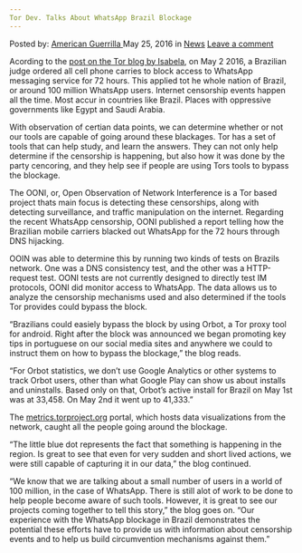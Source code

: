 ```yaml
---
Tor Dev. Talks About WhatsApp Brazil Blockage
---
```

<article class="post-listing post-14225 post type-post status-publish format-standard hentry category-news tag-blockage tag-brazil tag-dev tag-talks  tag-whatsapp">
    <div class="post-inner">
        <span>Posted by: <a href="https://www.deepdotweb.com/author/americanguerrilla/" title="">American Guerrilla </a></span>
    <span>May 25, 2016</span>
    <span>in <a href="https://www.deepdotweb.com/category/news/" rel="category tag">News</a></span>
    <span><a href="https://www.deepdotweb.com/2016/05/25/tor-dev-talks-whatsapp-brazil-blockage/#respond">Leave a comment</a></span>
    </p>
    <div class="clear"></div>
    <div class="entry">
    <p>Acording to the <a href="https://blog.torproject.org/blog/tracking-impact-whatsapp-blockage-tor">post on the Tor blog by Isabela</a>, on May 2 2016, a Brazilian judge ordered all cell phone carries to block access to WhatsApp messaging service for 72 hours. This applied tot he whole nation of Brazil, or around 100 million WhatsApp users. Internet censorship events happen all the time. Most accur in countries like Brazil. Places with oppressive governments like Egypt and Saudi Arabia.</p>
    <p>With observation of certian data points, we can determine whether or not our tools are capable of going around these blackages. Tor has a set of tools that can help study, and learn the answers. They can not only help determine if the censorship is happening, but also how it was done by the party cencoring, and they help see if people are using Tors tools to bypass the blockage.</p>
    <p>The OONI, or, Open Observation of Network Interference is a Tor based project thats main focus is detecting these censorships, along with detecting surveillance, and traffic manipulation on the internet. Regarding the recent WhatsApp censorship, OONI published a report telling how the Brazilian mobile carriers blacked out WhatsApp for the 72 hours through DNS hijacking.</p>
    <p>OOIN was able to determine this by running two kinds of tests on Brazils network. One was a DNS consistency test, and the other was a HTTP-request test. OONI tests are not currently designed to directly test IM protocols, OONI did monitor access to WhatsApp. The data allows us to analyze the censorship mechanisms used and also determined if the tools Tor provides could bypass the block.</p>
    <p>&#8220;Brazilians could easiely bypass the block by using Orbot, a Tor proxy tool for android. Right after the block was announced we began promoting key tips in portuguese on our social media sites and anywhere we could to instruct them on how to bypass the blockage,&#8221; the blog reads.</p>
    <p>&#8220;For Orbot statistics, we don&#8217;t use Google Analytics or other systems to track Orbot users, other than what Google Play can show us about installs and uninstalls. Based only on that, Orbot&#8217;s active install for Brazil on May 1st was at 33,458. On May 2nd it went up to 41,333.&#8221;</p>
    <p>The <a href="https://metrics.torproject.org/">metrics.torproject.org</a> portal, which hosts data visualizations from the network, caught all the people going around the blockage.</p>
    <p>&#8220;The little blue dot represents the fact that something is happening in the region. Is great to see that even for very sudden and short lived actions, we were still capable of capturing it in our data,&#8221; the blog continued.</p>
    <p>&#8220;We know that we are talking about a small number of users in a world of 100 million, in the case of WhatsApp. There is still alot of work to be done to help people become aware of such tools. However, it is great to see our projects coming together to tell this story,&#8221; the blog goes on. &#8220;Our experience with the WhatsApp blockage in Brazil demonstrates the potential these efforts have to provide us with information about censorship events and to help us build circumvention mechanisms against them.&#8221;</p>
    </div>
    <span style="display:none"><a href="https://www.deepdotweb.com/tag/blockage/" rel="tag">blockage</a> <a href="https://www.deepdotweb.com/tag/brazil/" rel="tag">brazil</a> <a href="https://www.deepdotweb.com/tag/dev/" rel="tag">dev</a> <a href="https://www.deepdotweb.com/tag/talks/" rel="tag">talks</a>  <a href="https://www.deepdotweb.com/tag/whatsapp/" rel="tag">whatsapp</a></span> <span style="display:none" class="updated">2016-05-25</span>
    <div style="display:none" class="vcard author" itemprop="author" itemscope itemtype="http://schema.org/Person"><strong class="fn" itemprop="name"><a href="https://www.deepdotweb.com/author/americanguerrilla/" title="Posts by American Guerrilla" rel="author">American Guerrilla</a></strong></div>
    </div>
</article>

